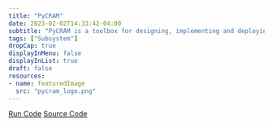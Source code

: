 ```yaml
---
title: "PyCRAM"
date: 2023-02-02T14:33:42-04:00
subtitle: "PyCRAM is a toolbox for designing, implementing and deploying software on autonomous robots."
tags: ["Subsystem"]
dropCap: true
displayInMenu: false
displayInList: true
draft: false
resources:
- name: featuredImage
  src: "pycram_logo.png"
---
```


<a class="btn btn-primary" target="_blank" href="https://binder.intel4coro.de/v2/gh/IntEL4CoRo/pycram/binder-xpra?urlpath=lab%2Ftree%2Fexamples%2Faction_designator.ipynb%3Frobot%3Dpr2%26environment%3Dkitchen">Run Code</a>
<a class="btn btn-success" target="_blank" href="https://github.com/cram2/pycram">Source Code</a>

<!--more-->